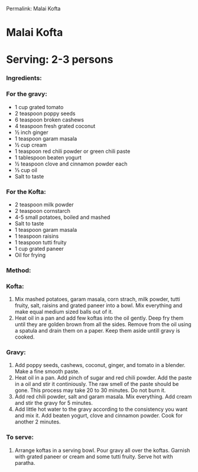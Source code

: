 Permalink: Malai Kofta 

# Malai Kofta

# Serving: 2-3 persons

### Ingredients:
### For the gravy:
* 1 cup grated tomato
* 2 teaspoon poppy seeds
* 6 teaspoon broken cashews
* 4 teaspoon fresh grated coconut
* ½ inch ginger 
* 1 teaspoon garam masala
* ½ cup cream 
* 1 teaspoon red chili powder or green chili paste
* 1 tablespoon beaten yogurt
* ½ teaspoon clove and cinnamon powder each
* ⅓ cup oil 
* Salt to taste

### For the Kofta:
* 2 teaspoon milk powder
* 2 teaspoon cornstarch
* 4-5 small potatoes, boiled and mashed
* Salt to taste
* 1 teaspoon garam masala
* 1 teaspoon raisins
* 1 teaspoon tutti fruity
* 1 cup grated paneer
* Oil for frying

### Method:

### Kofta:
1. Mix mashed potatoes, garam masala, corn strach, milk powder, tutti fruity, salt, raisins and grated paneer into a bowl.
Mix everything and make equal medium sized balls out of it. 
2. Heat oil in a pan and add few koftas into the oil gently. Deep fry them until they are golden brown from all the sides.
Remove from the oil using a spatula and drain them on a paper. Keep them aside untill gravy is cooked. 

### Gravy:
1. Add poppy seeds, cashews, coconut, ginger, and tomato in a blender. Make a fine smooth paste. 
2. Heat oil in a pan. Add pinch of sugar and red chili powder. Add the paste in a oil and stir it continiously. 
The raw smell of the paste should be gone. This process may take 20 to 30 minutes. Do not burn it. 
3. Add red chili powder, salt and garam masala. Mix everything. Add cream and stir the gravy for 5 minutes.
4. Add little hot water to the gravy according to the consistency you want and mix it. Add beaten yogurt, clove and cinnamon powder. Cook for another 2 minutes. 

### To serve:
1. Arrange koftas in a serving bowl. Pour gravy all over the koftas. Garnish with grated paneer or cream and some tutti fruity. Serve hot with paratha.



